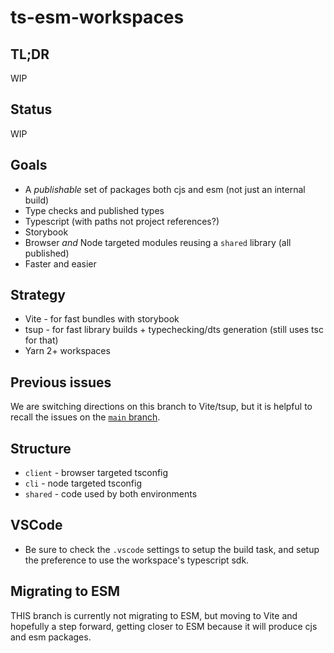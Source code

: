 # ts-esm-workspaces

## TL;DR

WIP

## Status

WIP

## Goals

- A _publishable_ set of packages both cjs and esm (not just an internal build)
- Type checks and published types
- Typescript (with paths not project references?)
- Storybook
- Browser _and_ Node targeted modules reusing a `shared` library (all published)
- Faster and easier

## Strategy

- Vite - for fast bundles with storybook
- tsup - for fast library builds + typechecking/dts generation (still uses tsc for that)
- Yarn 2+ workspaces

## Previous issues

We are switching directions on this branch to Vite/tsup, but it is helpful to recall the issues on the [`main` branch](https://github.com/rosskevin/ts-esm-workspaces).

## Structure

- `client` - browser targeted tsconfig
- `cli` - node targeted tsconfig
- `shared` - code used by both environments

## VSCode

- Be sure to check the `.vscode` settings to setup the build task, and setup the preference to use the workspace's typescript sdk.

## Migrating to ESM

THIS branch is currently not migrating to ESM, but moving to Vite and hopefully a step forward, getting closer to ESM because it will produce cjs and esm packages.
